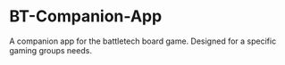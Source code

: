 # BT-Companion-App
A companion app for the battletech board game. Designed for a specific gaming groups needs.
